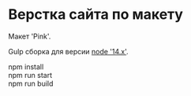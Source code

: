 # Верстка сайта по макету

Макет 'Pink'.

Gulp сборка для версии [node '14.x'](https://nodejs.org/dist/latest-v14.x/).

npm install<br>
npm run start<br>
npm run build
